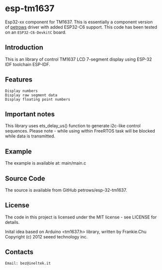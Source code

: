 # esp-tm1637

Esp32-xx component for TM1637. This is essentially a component version of [petrows](https://github.com/petrows/esp-32-tm1637/tree/master) driver with added ESP32-C6 support. This code has been tested on an `ESP32-C6-DevkitC` board.  

## Introduction

This is an library of control TM1637 LCD 7-segment display using ESP-32 IDF toolchain ESP-IDF.

## Features

    Display numbers
    Display raw segment data
    Display floating point numbers

## Important notes

This library uses ets_delay_us() function to generate i2c-like control sequences. Please note - while using within FreeRTOS task will be blocked while data is transmitted.


## Example

The example is available at: main/main.c

## Source Code

The source is available from GitHub petrows/esp-32-tm1637.

## License

The code in this project is licensed under the MIT license - see LICENSE for details.

Inital idea based on Arduino <tm1637.h> library, written by Frankie.Chu Copyright (c) 2012 seeed technology inc.

## Contacts

    Email: bez@ineltek.it
    
